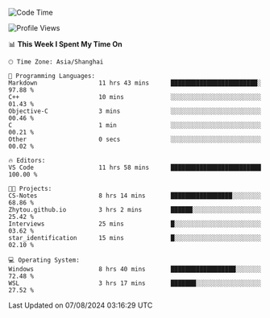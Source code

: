 <!--START_SECTION:waka-->
![Code Time](http://img.shields.io/badge/Code%20Time-1%2C890%20hrs%2030%20mins-blue)

![Profile Views](http://img.shields.io/badge/Profile%20Views-1-blue)

📊 **This Week I Spent My Time On** 

```text
🕑︎ Time Zone: Asia/Shanghai

💬 Programming Languages: 
Markdown                 11 hrs 43 mins      ████████████████████████░   97.88 % 
C++                      10 mins             ░░░░░░░░░░░░░░░░░░░░░░░░░   01.43 % 
Objective-C              3 mins              ░░░░░░░░░░░░░░░░░░░░░░░░░   00.46 % 
C                        1 min               ░░░░░░░░░░░░░░░░░░░░░░░░░   00.21 % 
Other                    0 secs              ░░░░░░░░░░░░░░░░░░░░░░░░░   00.02 % 

🔥 Editors: 
VS Code                  11 hrs 58 mins      █████████████████████████   100.00 % 

🐱‍💻 Projects: 
CS-Notes                 8 hrs 14 mins       █████████████████░░░░░░░░   68.86 % 
Zhytou.github.io         3 hrs 2 mins        ██████░░░░░░░░░░░░░░░░░░░   25.42 % 
Interviews               25 mins             █░░░░░░░░░░░░░░░░░░░░░░░░   03.62 % 
star_identification      15 mins             █░░░░░░░░░░░░░░░░░░░░░░░░   02.10 % 

💻 Operating System: 
Windows                  8 hrs 40 mins       ██████████████████░░░░░░░   72.48 % 
WSL                      3 hrs 17 mins       ███████░░░░░░░░░░░░░░░░░░   27.52 % 
```


 Last Updated on 07/08/2024 03:16:29 UTC
<!--END_SECTION:waka-->